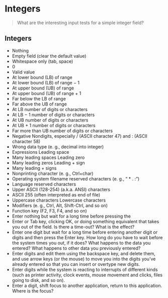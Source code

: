 # Integers

> What are the interesting input tests for a simple integer field?

## Integers

* Nothing
* Empty field \(clear the default value\)
* Whitespace only \(tab, space\)
* 0
* Valid value
* At lower bound \(LB\) of range
* At lower bound \(LB\) of range − 1
* At upper bound \(UB\) of range
* At upper bound \(UB\) of range + 1
* Far below the LB of range
* Far above the UB of range
* At LB number of digits or characters
* At LB − 1 number of digits or characters
* At UB number of digits or characters
* At UB + 1 number of digits or characters
* Far more than UB number of digits or characters
* Negative Nondigits, especially / \(ASCII character 47\) and : \(ASCII character 58\)
* Wrong data type \(e. g., decimal into integer\)
* Expressions Leading space
* Many leading spaces Leading zero
* Many leading zeros Leading + sign
* Many leading + signs
* Nonprinting character \(e. g., Ctrl+char\)
* Operating system filename reserved characters \(e. g., “ \* . :”\)
* Language reserved characters
* Upper ASCII \(128-254\) \(a.k.a. ANSI\) characters
* ASCII 255 \(often interpreted as end of file\)
* Uppercase characters Lowercase characters
* Modifiers \(e. g., Ctrl, Alt, Shift-Ctrl, and so on\)
* Function key \(F2, F3, F4, and so on\)
* Enter nothing but wait for a long time before pressing the
* Enter or Tab key, clicking OK, or doing something equivalent that takes you out of the field. Is there a time-out? What is the effect?
* Enter one digit but wait for a long time before entering another digit or digits and then press the Enter key. How long do you have to wait before the system times you out, if it does? What happens to the data you entered? What happens to other data you previously entered?
* Enter digits and edit them using the backspace key, and delete them, and use arrow keys \(or the mouse\) to move you into the digits you’ve already entered so that you can insert or overtype new digits.
* Enter digits while the system is reacting to interrupts of different kinds \(such as printer activity, clock events, mouse movement and clicks, files going to disk, and so on\).
* Enter a digit, shift focus to another application, return to this application. Where is the focus?

